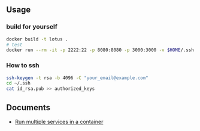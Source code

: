 ## Usage

### build for yourself

```bash
docker build -t lotus .
# test
docker run --rm -it -p 2222:22 -p 8080:8080 -p 3000:3000 -v $HOME/.ssh:/home/deploy/.ssh -v $HOME/workspace:/workspace lotus:latest
```

### How to ssh

```bash
ssh-keygen -t rsa -b 4096 -C "your_email@example.com"
cd ~/.ssh
cat id_rsa.pub >> authorized_keys
```

## Documents

-   [Run multiple services in a container](https://docs.docker.com/config/containers/multi-service_container/)
